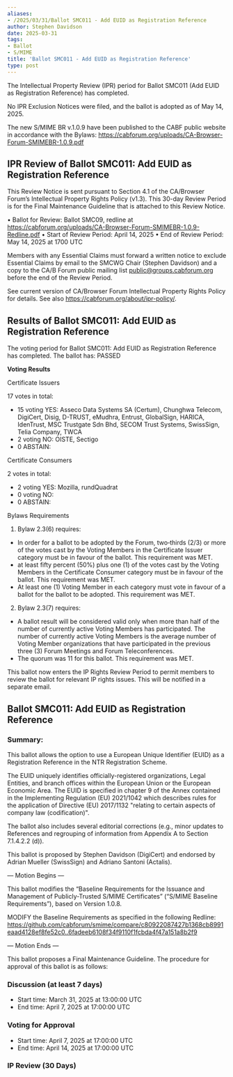 ```yaml
---
aliases:
- /2025/03/31/Ballot SMC011 - Add EUID as Registration Reference
author: Stephen Davidson
date: 2025-03-31
tags:
- Ballot
- S/MIME
title: 'Ballot SMC011 - Add EUID as Registration Reference'
type: post
---
```


The Intellectual Property Review (IPR) period for Ballot SMC011 (Add EUID as Registration Reference) has completed.

No IPR Exclusion Notices were filed, and the ballot is adopted as of May 14, 2025.

The new S/MIME BR v.1.0.9 have been published to the CABF public website in accordance with the Bylaws:  https://cabforum.org/uploads/CA-Browser-Forum-SMIMEBR-1.0.9.pdf


## IPR Review of Ballot SMC011: Add EUID as Registration Reference

This Review Notice is sent pursuant to Section 4.1 of the CA/Browser Forum’s Intellectual Property Rights Policy (v1.3). This 30-day Review Period is for the Final Maintenance Guideline that is attached to this Review Notice.

•	Ballot for Review: Ballot SMC09, redline at https://cabforum.org/uploads/CA-Browser-Forum-SMIMEBR-1.0.9-Redline.pdf 
•	Start of Review Period: April 14, 2025
•	End of Review Period: May 14, 2025 at 1700 UTC

Members with any Essential Claims must forward a written notice to exclude Essential Claims by email to the SMCWG Chair (Stephen Davidson) and a copy to the CA/B Forum public mailing list public@groups.cabforum.org before the end of the Review Period.

See current version of CA/Browser Forum Intellectual Property Rights Policy for details. See also https://cabforum.org/about/ipr-policy/. 

## Results of Ballot SMC011: Add EUID as Registration Reference

The voting period for Ballot SMC011: Add EUID as Registration Reference has completed. The ballot has: PASSED

**Voting Results**

Certificate Issuers

17 votes in total:

* 15 voting YES: Asseco Data Systems SA (Certum), Chunghwa Telecom, DigiCert, Disig, D-TRUST, eMudhra, Entrust, GlobalSign, HARICA, IdenTrust, MSC Trustgate Sdn Bhd, SECOM Trust Systems, SwissSign, Telia Company, TWCA
* 2 voting NO: OISTE, Sectigo
* 0 ABSTAIN:

Certificate Consumers

2 votes in total:

* 2 voting YES: Mozilla, rundQuadrat
* 0 voting NO:
* 0 ABSTAIN:

Bylaws Requirements

1. Bylaw 2.3(6) requires:

* In order for a ballot to be adopted by the Forum, two‐thirds (2/3) or more of the votes cast by the Voting Members in the Certificate Issuer category must be in favour of the ballot. This requirement was MET.
* at least fifty percent (50%) plus one (1) of the votes cast by the Voting Members in the Certificate Consumer category must be in favour of the ballot. This requirement was MET.
* At least one (1) Voting Member in each category must vote in favour of a ballot for the ballot to be adopted. This requirement was MET.

2. Bylaw 2.3(7) requires:
* A ballot result will be considered valid only when more than half of the number of currently active Voting Members has participated. The number of currently active Voting Members is the average number of Voting Member organizations that have participated in the previous three (3) Forum Meetings and Forum Teleconferences.
* The quorum was 11 for this ballot. This requirement was MET.

This ballot now enters the IP Rights Review Period to permit members to review the ballot for relevant IP rights issues. This will be notified in a separate email.


## Ballot SMC011: Add EUID as Registration Reference

### Summary: 

This ballot allows the option to use a European Unique Identifier (EUID) as a Registration Reference in the NTR Registration Scheme.

The EUID uniquely identifies officially-registered organizations, Legal Entities, and branch offices within the European Union or the European Economic Area. The EUID is specified in chapter 9 of the Annex contained in the Implementing Regulation (EU) 2021/1042 which describes rules for the application of Directive (EU) 2017/1132 "relating to certain aspects of company law (codification)".

The ballot also includes several editorial corrections (e.g., minor updates to References and regrouping of information from Appendix A to Section 7.1.4.2.2 (d)).

This ballot is proposed by Stephen Davidson (DigiCert) and endorsed by Adrian Mueller (SwissSign) and Adriano Santoni (Actalis).

— Motion Begins —

This ballot modifies the “Baseline Requirements for the Issuance and Management of Publicly-Trusted S/MIME Certificates” (“S/MIME Baseline Requirements”), based on Version 1.0.8.

MODIFY the Baseline Requirements as specified in the following Redline:
https://github.com/cabforum/smime/compare/c80922087427b1368cb8991eaad4128ef8fe52c0..6fadeeb6108f34f9110f1fcbda4f47a151a8b2f9

— Motion Ends —

This ballot proposes a Final Maintenance Guideline. The procedure for approval of this ballot is as follows:

### Discussion (at least 7 days)

* Start time: March 31, 2025 at 13:00:00 UTC
* End time: April 7, 2025 at 17:00:00 UTC

### Voting for Approval 

* Start time: April 7, 2025 at 17:00:00 UTC
* End time: April 14, 2025 at 17:00:00 UTC

### IP Review (30 Days)
